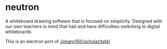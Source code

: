# neutron

A whiteboard drawing software that is focused on simplicity. Designed with our own teachers in mind that had and have difficulties switching to digital whiteboards.

This is an electron port of [Johann150/scholar/tafel](https://github.com/Johann150/scholar/tree/master/tafel)

